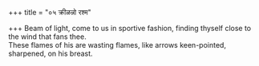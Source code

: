 +++
title = "०५ क्रीळन्नो रश्म"

+++
Beam of light, come to us in sportive fashion, finding thyself close to the wind that fans thee.  
     These flames of his are wasting flames, like arrows keen-pointed, sharpened, on his breast.